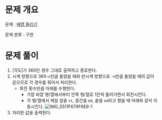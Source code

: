 # 문제 개요

문제 : [배열 돌리기](https://www.acmicpc.net/problem/17276)

문제 분류 : 구현

# 문제 풀이

1. |각도|가 360인 경우 그대로 출력하고 종료한다.
2. 시계 방향으로 360-`n`만큼 돌렸을 때와 반시계 방향으로 -`n`만큼 돌렸을 때의 값이 같으므로 각 경우를 묶어서 처리한다.
   - 회전 횟수만큼 아래를 수행한다.
     - 가장 바깥 행/열에서부터 안쪽 행/열로 1칸씩 들어가면서 회전시킨다.
     - 각 행/열에서 제일 앞을 `st`, 중간을 `md`, 끝을 `ed`라고 했을 때 아래와 같이 이동시킨다.
       ![IMG_5511F679F6E6-1](https://github.com/nullyng/AlgorithmStudy/assets/57346428/42d42757-ba65-4597-a6ea-7e78073a5a55)
3. 처리한 값을 출력한다.
